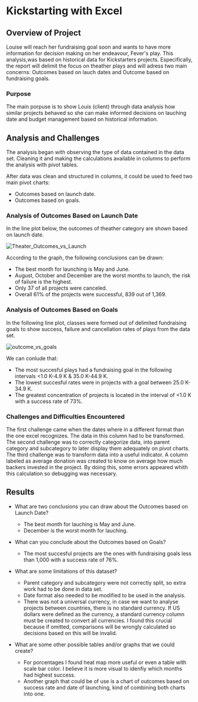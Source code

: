 # Kickstarting with Excel

## Overview of Project
Louise will reach her fundraising goal soon and wants to have more information for decision making on her endeavour, Fever's play. This analysis,was based on historical data for Kickstarters projects. Especifically, the report will delimit the focus on theather plays and will adress two main concerns: Outcomes based on lauch dates and Outcome based on fundraising goals. 

### Purpose
The main porpuse is to show Louis (client) through data analysis how similar projects behaved so she can make informed decisions on lauching date and budget management based on historical information.  

## Analysis and Challenges
The analysis began with observing the type of data contained in the data set. Cleaning it and making the calculations available in columns to perform the analysis with pivot tables.

After data was clean and structured in columns, it could be used to feed two main pivot charts:
- Outcomes based on launch date.
- Outcomes based on goals.


### Analysis of Outcomes Based on Launch Date
 
In the line plot below, the outcomes of theather category are shown based on launch date.

![Theater_Outcomes_vs_Launch](https://user-images.githubusercontent.com/114015620/193632183-436a6cf6-d4f7-4c40-8d21-bc3660df798b.png)

According to the graph, the following conclusions can be drawn:
- The best month for launching is May and June. 
- August, October and December are the worst months to launch, the risk of failure is the highest.  
- Only 37 of all projects were canceled. 
- Overall 61% of the projects were successful, 839 out of 1,369.



### Analysis of Outcomes Based on Goals

In the following line plot, classes were formed out of delimited fundraising goals to show success, failure and cancellation rates of plays from the data set. 

![outcome_vs_goals](https://user-images.githubusercontent.com/114015620/193633078-81416c4d-af04-49d6-8d8d-c294199c1fa0.png)

We can conlude that:
- The most succesful plays had a fundraising goal in the following intervals <1.0 K-4.9 K & 35.0 K-44.9 K.
- The lowest succesful rates were in projects with a goal between 25.0 K-34.9 K. 
- The greatest concentration of projects is located in the interval of <1.0 K with a success rate of 73%. 

### Challenges and Difficulties Encountered

The first challenge came when the dates where in a different format than the one excel recognizes. The data in this column had to be transformed. The second challenge was to correctly categorize data, into parent category and subcategory to later display them adequately on pivot charts. The third challenge was to transform data into a useful indicator. A column labeled as average donation was created to know on average how much backers invested in the project.  By doing this, some errors appeared whith this calculation so debugging was necessary. 


## Results

- What are two conclusions you can draw about the Outcomes based on Launch Date?
  - The best month for lauching is May and June.
  - December is the worst month for lauching.

- What can you conclude about the Outcomes based on Goals?
  - The most succesful projects are the ones with fundraising goals less than 1,000 with a success rate of 76%. 

- What are some limitations of this dataset?
  - Parent category and subcategory were not correctly split, so extra work had to be done in data set. 
  - Date format also needed to be modified to be used in the analysis. 
  - There was not a universal currency, in case we want to analyse projects between countries, there is no standard currency. If US dollars were defined as the currency, a standard currency column must be created to convert all currencies. I found this crucial because if omitted, comparisons will be wrongly calculated so decisions based on this will be invalid.  

- What are some other possible tables and/or graphs that we could create?
  - For porcentages I found heat map more useful or even a table with scale bar color. I believe it is more visual to idenfiy which months had highest success.
  - Another graph that could be of use is a chart of outcomes based on success rate and date of launching, kind of combining both charts into one.
   
  
